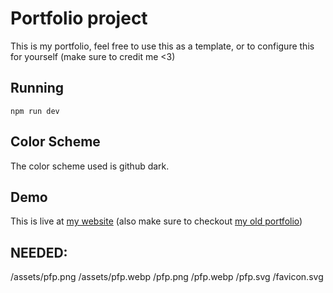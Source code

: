 # Portfolio project

This is my portfolio, feel free to use this as a template, or to configure this for yourself (make sure to credit me <3)

## Running

`npm run dev`

## Color Scheme

The color scheme used is github dark.

## Demo

This is live at [my website](https://shadygoat.eu) (also make sure to checkout [my old portfolio](https://old.shadygoat.eu))

## NEEDED:

/assets/pfp.png
/assets/pfp.webp
/pfp.png
/pfp.webp
/pfp.svg
/favicon.svg

<!-- third-generation iPad with high-resolution Retina display: -->
<link
  rel="apple-touch-icon-precomposed"
  sizes="144x144"
  href="https://developer.mozilla.org/static/img/favicon144.png" />
<!-- iPhone with high-resolution Retina display: -->
<link
  rel="apple-touch-icon-precomposed"
  sizes="114x114"
  href="https://developer.mozilla.org/static/img/favicon114.png" />
<!-- first- and second-generation iPad: -->
<link
  rel="apple-touch-icon-precomposed"
  sizes="72x72"
  href="https://developer.mozilla.org/static/img/favicon72.png" />
<!-- non-Retina iPhone, iPod Touch, and Android 2.1+ devices: -->
<link
  rel="apple-touch-icon-precomposed"
  href="https://developer.mozilla.org/static/img/favicon57.png" />
<!-- basic favicon -->
<link
  rel="icon"
  href="https://developer.mozilla.org/static/img/favicon32.png" />
